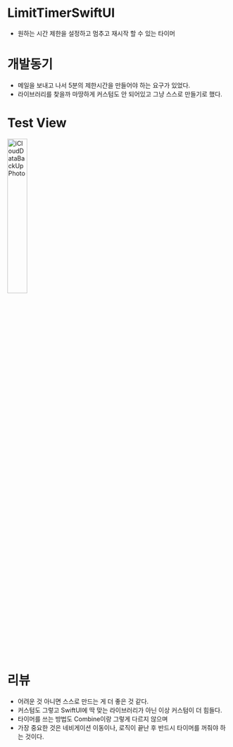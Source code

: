 # LimitTimerSwiftUI
- 원하는 시간 제한을 설정하고 멈추고 재시작 할 수 있는 타이머 

# 개발동기 
- 메일을 보내고 나서 5분의 제한시간을 만들어야 하는 요구가 있었다.
- 라이브러리를 찾을까 마땅하게 커스텀도 안 되어있고 그냥 스스로 만들기로 했다.

# Test View 
<img src="https://user-images.githubusercontent.com/60722292/152485207-eb51de80-fab0-434a-895e-2ce11364b259.PNG" alt="iCloudDataBackUpPhoto" width="30%" height="30%"/></img>

# 리뷰 
- 어려운 것 아니면 스스로 만드는 게 더 좋은 것 같다.
- 커스텀도 그렇고 SwiftUI에 딱 맞는 라이브러리가 아닌 이상 커스텀이 더 힘들다.
- 타이머를 쓰는 방법도 Combine이랑 그렇게 다르지 않으며 
- 가장 중요한 것은 네비게이션 이동이나, 로직이 끝난 후 반드시 타이머를 꺼줘야 하는 것이다.
